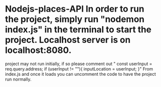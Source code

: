 # Nodejs-places-API In order to run the project, simply run "nodemon index.js" in the terminal to start the project. Localhost server is on localhost:8080.
project may not run initially, if so please comment out
"  const userInput = req.query.address;
  if (userInput != ""){
    inputLocation = userInput;
  }"
  From index.js and once it loads you can uncomment the code to have the project run normally. 
